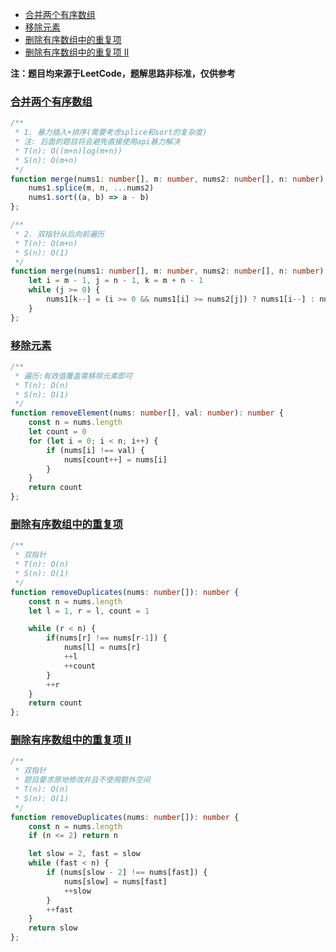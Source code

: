 - [合并两个有序数组](#合并两个有序数组)
- [移除元素](#移除元素)
- [删除有序数组中的重复项](#删除有序数组中的重复项)
- [删除有序数组中的重复项 II](#删除有序数组中的重复项-ii)

**注：题目均来源于LeetCode，题解思路非标准，仅供参考**

### [合并两个有序数组](https://leetcode.cn/problems/merge-sorted-array/)
```ts
/**
 * 1. 暴力插入+排序(需要考虑splice和sort的复杂度)
 * 注: 后面的题目将会避免直接使用api暴力解决
 * T(n): O((m+n)log(m+n))
 * S(n): O(m+n)
 */
function merge(nums1: number[], m: number, nums2: number[], n: number): void {
    nums1.splice(m, n, ...nums2)
    nums1.sort((a, b) => a - b)
};

/**
 * 2. 双指针从后向前遍历
 * T(n): O(m+n)
 * S(n): O(1)
 */
function merge(nums1: number[], m: number, nums2: number[], n: number): void {
    let i = m - 1, j = n - 1, k = m + n - 1
    while (j >= 0) {
        nums1[k--] = (i >= 0 && nums1[i] >= nums2[j]) ? nums1[i--] : nums2[j--]
    }
};
```
### [移除元素](https://leetcode.cn/problems/remove-element/)
```ts
/**
 * 遍历:有效值覆盖需移除元素即可
 * T(n): O(n)
 * S(n): O(1)
 */
function removeElement(nums: number[], val: number): number {
    const n = nums.length
    let count = 0
    for (let i = 0; i < n; i++) {
        if (nums[i] !== val) {
            nums[count++] = nums[i]
        }
    }
    return count
};
```
### [删除有序数组中的重复项](https://leetcode.cn/problems/remove-duplicates-from-sorted-array/)
```ts
/**
 * 双指针
 * T(n): O(n)
 * S(n): O(1)
 */
function removeDuplicates(nums: number[]): number {
    const n = nums.length
    let l = 1, r = l, count = 1

    while (r < n) {
        if(nums[r] !== nums[r-1]) {
            nums[l] = nums[r]
            ++l
            ++count
        }
        ++r
    }
    return count
};
```
### [删除有序数组中的重复项 II](https://leetcode.cn/problems/remove-duplicates-from-sorted-array-ii)
```ts
/**
 * 双指针
 * 题目要求原地修改并且不使用额外空间
 * T(n): O(n)
 * S(n): O(1)
 */
function removeDuplicates(nums: number[]): number {
    const n = nums.length
    if (n <= 2) return n

    let slow = 2, fast = slow 
    while (fast < n) {
        if (nums[slow - 2] !== nums[fast]) {
            nums[slow] = nums[fast]
            ++slow
        }
        ++fast
    }
    return slow
};
```
